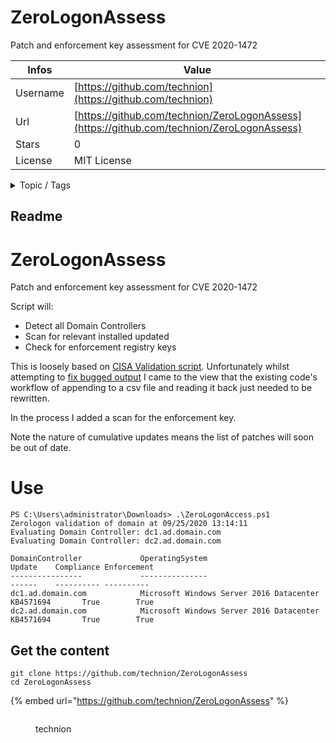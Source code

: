 # ZeroLogonAssess

Patch and enforcement key assessment for CVE 2020-1472

| Infos    | Value                                                              |
| -------- | -------------------------------------------------------------------|
| Username | [https://github.com/technion](https://github.com/technion) |
| Url      | [https://github.com/technion/ZeroLogonAssess](https://github.com/technion/ZeroLogonAssess)                                               |
| Stars    | 0                                                          |
| License  | MIT License                                                        |

<details>

<summary>Topic / Tags</summary>



</details>

## Readme

# ZeroLogonAssess
Patch and enforcement key assessment for CVE 2020-1472

Script will:
- Detect all Domain Controllers
- Scan for relevant installed updated
- Check for enforcement registry keys

This is loosely based on [CISA Validation script](https://github.com/cisagov/cyber.dhs.gov/tree/master/assets/report/ed-20-04_script). Unfortunately whilst attempting to [fix bugged output](https://github.com/cisagov/cyber.dhs.gov/issues/163) I came to the view that the existing code's workflow of appending to a csv file and reading it back just needed to be rewritten.

In the process I added a scan for the enforcement key.

Note the nature of cumulative updates means the list of patches will soon be out of date.

# Use

```
PS C:\Users\administrator\Downloads> .\ZeroLogonAccess.ps1
Zerologon validation of domain at 09/25/2020 13:14:11
Evaluating Domain Controller: dc1.ad.domain.com
Evaluating Domain Controller: dc2.ad.domain.com

DomainController             OperatingSystem                          Update    Compliance Enforcement
----------------             ---------------                          ------    ---------- ----------
dc1.ad.domain.com            Microsoft Windows Server 2016 Datacenter KB4571694       True        True
dc2.ad.domain.com            Microsoft Windows Server 2016 Datacenter KB4571694       True        True
```



## Get the content

```
git clone https://github.com/technion/ZeroLogonAssess
cd ZeroLogonAssess
```

{% embed url="https://github.com/technion/ZeroLogonAssess" %}

<figure><img src="https://avatars.githubusercontent.com/u/1948596?v=4" alt=""><figcaption><p>technion</p></figcaption></figure>
